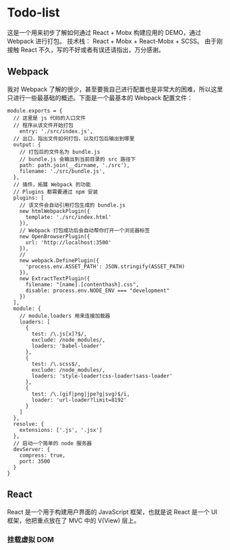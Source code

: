 # Todo-list
这是一个用来初步了解如何通过 React + Mobx 构建应用的 DEMO，通过 Webpack 进行打包。
技术栈： React + Mobx + React-Mobx + SCSS。
由于刚接触 React 不久，写的不好或者有误还请指出，万分感谢。

## Webpack
我对 Webpack 了解的很少，甚至要我自己进行配置也是非常大的困难，所以这里只进行一些最基础的概述。下面是一个最基本的 Webpack 配置文件：
```
module.exports = {
  // 这里是 js 代码的入口文件
  // 程序从该文件开始打包
	entry: './src/index.js',
  // 出口，指出文件如何打包，以及打包后输出到哪里
  output: {
    // 打包后的文件名为 bundle.js
    // bundle.js 会输出到当前目录的 src 路径下
    path: path.join(__dirname, './src'),
    filename: './src/bundle.js',
  },
  // 插件，拓展 Webpack 的功能
  // Plugins 都需要通过 npm 安装
  plugins: [
    // 该文件会自动引用打包生成的 bundle.js
    new htmlWebpackPlugin({
      template: './src/index.html'
    }),
    // Webpack 打包成功后会自动帮你打开一个浏览器标签
    new OpenBrowserPlugin({
      url: 'http://localhost:3500'
    }),
    // 
    new webpack.DefinePlugin({
      'process.env.ASSET_PATH': JSON.stringify(ASSET_PATH)
    }),
    new ExtractTextPlugin({
      filename: "[name].[contenthash].css",
      disable: process.env.NODE_ENV === "development"
    })
  ],
  module: {
    // module.loaders 用来连接加载器
    loaders: [
      {
        test: /\.js[x]?$/,
        exclude: /node_modules/,
        loaders: 'babel-loader'
      },
      {
        test: /\.scss$/,
        exclude: /node_modules/,
        loaders: 'style-loader!css-loader!sass-loader'
      },
      {
        test: /\.(gif|png|jpe?g|svg)$/i,
        loader: 'url-loader?limit=8192'
      }
    ]
  },
  resolve: {
    extensions: ['.js', '.jsx']
  },
  // 启动一个简单的 node 服务器
  devServer: {
    compress: true,
    port: 3500
  }
}
```

## React
React 是一个用于构建用户界面的 JavaScript 框架，也就是说 React 是一个 UI 框架，他把重点放在了 MVC 中的 V(View) 层上。

### 挂载虚拟 DOM


